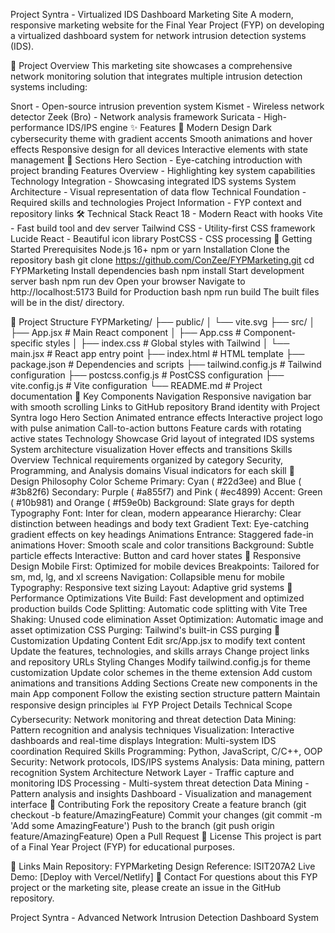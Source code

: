 Project Syntra - Virtualized IDS Dashboard Marketing Site
A modern, responsive marketing website for the Final Year Project (FYP) on developing a virtualized dashboard system for network intrusion detection systems (IDS).

🚀 Project Overview
This marketing site showcases a comprehensive network monitoring solution that integrates multiple intrusion detection systems including:

Snort - Open-source intrusion prevention system
Kismet - Wireless network detector
Zeek (Bro) - Network analysis framework
Suricata - High-performance IDS/IPS engine
✨ Features
🎨 Modern Design
Dark cybersecurity theme with gradient accents
Smooth animations and hover effects
Responsive design for all devices
Interactive elements with state management
📱 Sections
Hero Section - Eye-catching introduction with project branding
Features Overview - Highlighting key system capabilities
Technology Integration - Showcasing integrated IDS systems
System Architecture - Visual representation of data flow
Technical Foundation - Required skills and technologies
Project Information - FYP context and repository links
🛠 Technical Stack
React 18 - Modern React with hooks
Vite - Fast build tool and dev server
Tailwind CSS - Utility-first CSS framework
Lucide React - Beautiful icon library
PostCSS - CSS processing
🚦 Getting Started
Prerequisites
Node.js 16+
npm or yarn
Installation
Clone the repository
bash
git clone https://github.com/ConZee/FYPMarketing.git
cd FYPMarketing
Install dependencies
bash
npm install
Start development server
bash
npm run dev
Open your browser Navigate to http://localhost:5173
Build for Production
bash
npm run build
The built files will be in the dist/ directory.

📁 Project Structure
FYPMarketing/
├── public/
│   └── vite.svg
├── src/
│   ├── App.jsx          # Main React component
│   ├── App.css          # Component-specific styles
│   ├── index.css        # Global styles with Tailwind
│   └── main.jsx         # React app entry point
├── index.html           # HTML template
├── package.json         # Dependencies and scripts
├── tailwind.config.js   # Tailwind configuration
├── postcss.config.js    # PostCSS configuration
├── vite.config.js       # Vite configuration
└── README.md           # Project documentation
🎯 Key Components
Navigation
Responsive navigation bar with smooth scrolling
Links to GitHub repository
Brand identity with Project Syntra logo
Hero Section
Animated entrance effects
Interactive project logo with pulse animation
Call-to-action buttons
Feature cards with rotating active states
Technology Showcase
Grid layout of integrated IDS systems
System architecture visualization
Hover effects and transitions
Skills Overview
Technical requirements organized by category
Security, Programming, and Analysis domains
Visual indicators for each skill
🎨 Design Philosophy
Color Scheme
Primary: Cyan (
#22d3ee) and Blue (
#3b82f6)
Secondary: Purple (
#a855f7) and Pink (
#ec4899)
Accent: Green (
#10b981) and Orange (
#f59e0b)
Background: Slate grays for depth
Typography
Font: Inter for clean, modern appearance
Hierarchy: Clear distinction between headings and body text
Gradient Text: Eye-catching gradient effects on key headings
Animations
Entrance: Staggered fade-in animations
Hover: Smooth scale and color transitions
Background: Subtle particle effects
Interactive: Button and card hover states
📱 Responsive Design
Mobile First: Optimized for mobile devices
Breakpoints: Tailored for sm, md, lg, and xl screens
Navigation: Collapsible menu for mobile
Typography: Responsive text sizing
Layout: Adaptive grid systems
🚀 Performance Optimizations
Vite Build: Fast development and optimized production builds
Code Splitting: Automatic code splitting with Vite
Tree Shaking: Unused code elimination
Asset Optimization: Automatic image and asset optimization
CSS Purging: Tailwind's built-in CSS purging
🔧 Customization
Updating Content
Edit src/App.jsx to modify text content
Update the features, technologies, and skills arrays
Change project links and repository URLs
Styling Changes
Modify tailwind.config.js for theme customization
Update color schemes in the theme extension
Add custom animations and transitions
Adding Sections
Create new components in the main App component
Follow the existing section structure pattern
Maintain responsive design principles
📊 FYP Project Details
Technical Scope
Cybersecurity: Network monitoring and threat detection
Data Mining: Pattern recognition and analysis techniques
Visualization: Interactive dashboards and real-time displays
Integration: Multi-system IDS coordination
Required Skills
Programming: Python, JavaScript, C/C++, OOP
Security: Network protocols, IDS/IPS systems
Analysis: Data mining, pattern recognition
System Architecture
Network Layer - Traffic capture and monitoring
IDS Processing - Multi-system threat detection
Data Mining - Pattern analysis and insights
Dashboard - Visualization and management interface
🤝 Contributing
Fork the repository
Create a feature branch (git checkout -b feature/AmazingFeature)
Commit your changes (git commit -m 'Add some AmazingFeature')
Push to the branch (git push origin feature/AmazingFeature)
Open a Pull Request
📄 License
This project is part of a Final Year Project (FYP) for educational purposes.

🔗 Links
Main Repository: FYPMarketing
Design Reference: ISIT207A2
Live Demo: [Deploy with Vercel/Netlify]
📧 Contact
For questions about this FYP project or the marketing site, please create an issue in the GitHub repository.

Project Syntra - Advanced Network Intrusion Detection Dashboard System

